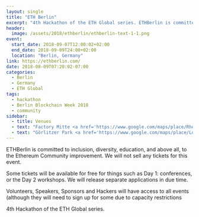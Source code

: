 ```yaml
---
layout: single
title: "ETH Berlin"
excerpt: "4th Hackathon of the ETH Global series. ETHBerlin is committed to inclusion, diversity, education, and above all, to the Ethereum Community improvement. We will not sell any tickets for this event."
header:
  image: /assets/2018/ethberlin/ethberlin-text-1-1.png
event:
  start_date: 2018-09-07T12:00:02+02:00
  end_date: 2018-09-09T24:00+02:00
  location: "Berlin, Germany"
link: https://ethberlin.com/
date: 2018-08-09T07:20:02-07:00
categories:
  - Berlin
  - Germany
  - ETH Global
tags:
  - hackathon
  - Berlin Blockchain Week 2018
  - community
sidebar:
  - title: Venues
  - text: "Factory Mitte <a href='https://www.google.com/maps/place/Rheinsberger%20Stra%C3%9Fe%2076,%2010115%20Berlin,%20Germany'>Rheinsberger Straße 76, 10115 Berlin, Germany</a>"
  - text: "Görlitzer Park <a href='https://www.google.com/maps/place/Lohm%C3%BChlenstra%C3%9Fe%2065,%2012435%20Berlin,%20Germany'>Lohmühlenstraße 65, 12435 Berlin, Germany</a>"
---
```


ETHBerlin is committed to inclusion, diversity, education, and above all, to the Ethereum Community improvement. We will not sell any tickets for this event.

Some tickets will be available for free for things such as Day 1: conferences, or the Day 2 workshops. We will release separate applications in due time.

Volunteers, Speakers, Sponsors and Hackers will have access to all events (although they will need to sign up for some due to capacity restrictions

4th Hackathon of the ETH Global series.